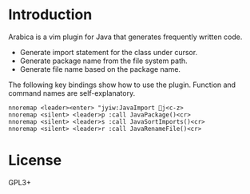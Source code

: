 # Introduction

Arabica is a vim plugin for Java that generates frequently written code.
- Generate import statement for the class under cursor.
- Generate package name from the file system path.
- Generate file name based on the package name.

The following key bindings show how to use the plugin.
Function and command names are self-explanatory.
```vim
nnoremap <leader><enter> "jyiw:JavaImport j<c-z>
nnoremap <silent> <leader>p :call JavaPackage()<cr>
nnoremap <silent> <leader>s :call JavaSortImports()<cr>
nnoremap <silent> <leader>r :call JavaRenameFile()<cr>
```

# License

GPL3+

